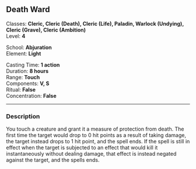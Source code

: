 ## Death Ward

Classes: **Cleric, Cleric (Death), Cleric (Life), Paladin, Warlock (Undying), Cleric (Grave), Cleric (Ambition)**  
Level: **4**  

School: **Abjuration**  
Element: **Light**  

Casting Time: **1 action**  
Duration: **8 hours**  
Range: **Touch**  
Components: **V, S**  
Ritual: **False**  
Concentration: **False**  

------

### Description

You touch a creature and grant it a measure of protection from death. The first time the target would drop to 0 hit points as a result of taking damage, the target instead drops to 1 hit point, and the spell ends. If the spell is still in effect when the target is subjected to an effect that would kill it instantaneously without dealing damage, that effect is instead negated against the target, and the spells ends.